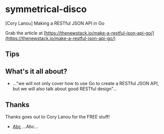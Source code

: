 # symmetrical-disco
[Cory Lanou] Making a RESTful JSON API in Go

Grab the article at [https://thenewstack.io/make-a-restful-json-api-go/](https://thenewstack.io/make-a-restful-json-api-go/)

## Tips

## What's it all about?

* ..."we will not only cover how to use Go to create a RESTful JSON API, but we will also talk about good RESTful design"...

## Thanks

Thanks goes out to Cory Lanou for the FREE stuff!

* [Abc](https://abc.com) ...Abc...
